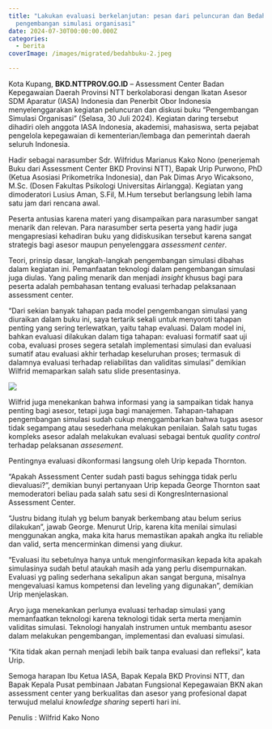 ```yaml
---
title: "Lakukan evaluasi berkelanjutan: pesan dari peluncuran dan Bedah buku
  pengembangan simulasi organisasi"
date: 2024-07-30T00:00:00.000Z
categories:
  - berita
coverImage: /images/migrated/bedahbuku-2.jpeg

---
```


Kota Kupang, **BKD.NTTPROV.GO.ID** – Assessment Center Badan Kepegawaian Daerah Provinsi NTT berkolaborasi dengan Ikatan Asesor SDM Aparatur (IASA) Indonesia dan Penerbit Obor Indonesia menyelenggarakan kegiatan peluncuran dan diskusi buku “Pengembangan Simulasi Organisasi” (Selasa, 30 Juli 2024). Kegiatan daring tersebut dihadiri oleh anggota IASA Indonesia, akademisi, mahasiswa, serta pejabat pengelola kepegawaian di kementerian/lembaga dan pemerintah daerah seluruh Indonesia.

Hadir sebagai narasumber Sdr. Wilfridus Marianus Kako Nono (penerjemah Buku dari Assessment Center BKD Provinsi NTT), Bapak Urip Purwono, PhD (Ketua Asosiasi Prikometrika Indonesia), dan Pak Dimas Aryo Wicaksono, M.Sc. (Dosen Fakultas Psikologi Universitas Airlangga). Kegiatan yang dimoderatori Lusius Aman, S.Fil, M.Hum tersebut berlangsung lebih lama satu jam dari rencana awal.

Peserta antusias karena materi yang disampaikan para narasumber sangat menarik dan relevan. Para narasumber serta peserta yang hadir juga mengapresiasi kehadiran buku yang didiskusikan tersebut karena sangat strategis bagi asesor maupun penyelenggara *assessment center*.

Teori, prinsip dasar, langkah-langkah pengembangan simulasi dibahas dalam kegiatan ini. Pemanfaatan teknologi dalam pengembangan simulasi juga diulas. Yang paling menarik dan menjadi *insight* khusus bagi para peserta adalah pembahasan tentang evaluasi terhadap pelaksanaan assessment center.

“Dari sekian banyak tahapan pada model pengembangan simulasi yang diuraikan dalam buku ini, saya tertarik sekali untuk menyoroti tahapan penting yang sering terlewatkan, yaitu tahap evaluasi. Dalam model ini, bahkan evaluasi dilakukan dalam tiga tahapan: evaluasi formatif saat uji coba, evaluasi proses segera setalah implementasi simulasi dan evaluasi sumatif atau evaluasi akhir terhadap keseluruhan proses; termasuk di dalamnya evaluasi terhadap reliabilitas dan validitas simulasi” demikian Wilfrid memaparkan salah satu slide presentasinya.

![](https://bkd.nttprov.go.id/web/wp-content/uploads/2024/08/bedahbuku-1.jpeg)

Wilfrid juga menekankan bahwa informasi yang ia sampaikan tidak hanya penting bagi asesor, tetapi juga bagi manajemen. Tahapan-tahapan pengembangan simulasi sudah cukup menggambarkan bahwa tugas asesor tidak segampang atau sesederhana melakukan penilaian. Salah satu tugas kompleks asesor adalah melakukan evaluasi sebagai bentuk *quality control* terhadap pelaksanan *assesement*.

Pentingnya evaluasi dikonformasi langsung oleh Urip kepada Thornton.

“Apakah Assessment Center sudah pasti bagus sehingga tidak perlu dievaluasi?”, demikian bunyi pertanyaan Urip kepada George Thornton saat memoderatori beliau pada salah satu sesi di KongresInternasional Assessment Center.

“Justru bidang itulah yg belum banyak berkembang atau belum serius dilakukan”, jawab George. Menurut Urip, karena kita menilai simulasi menggunakan angka, maka kita harus memastikan apakah angka itu reliable dan valid, serta mencerminkan dimensi yang diukur.

“Evaluasi itu sebetulnya hanya untuk menginformasikan kepada kita apakah simulasinya sudah betul ataukah masih ada yang perlu disempurnakan. Evaluasi yg paling sederhana sekalipun akan sangat berguna, misalnya mengevaluasi kamus kompetensi dan leveling yang digunakan”, demikian Urip menjelaskan.

Aryo juga menekankan perlunya evaluasi terhadap simulasi yang memanfaatkan teknologi karena teknologi tidak serta merta menjamin validitas simulasi. Teknologi hanyalah instrumen untuk membantu asesor dalam melakukan pengembangan, implementasi dan evaluasi simulasi.

“Kita tidak akan pernah menjadi lebih baik tanpa evaluasi dan refleksi”, kata Urip.

Semoga harapan Ibu Ketua IASA, Bapak Kepala BKD Provinsi NTT, dan Bapak Kepala Pusat pembinaan Jabatan Fungsional Kepegawaian BKN akan assessment center yang berkualitas dan asesor yang profesional dapat terwujud melalui *knowledge sharing* seperti hari ini.

Penulis : Wilfrid Kako Nono
